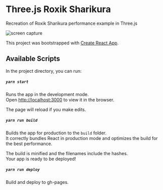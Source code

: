 # Three.js Roxik Sharikura
Recreation of Roxik Sharikura performance example in Three.js

![screen capture](http://labs.jasonsturges.com/three.js/threejs-roxik-demo.png)

This project was bootstrapped with [Create React App](https://github.com/facebook/create-react-app).


## Available Scripts

In the project directory, you can run:

##### `yarn start`

Runs the app in the development mode.<br/>
Open [http://localhost:3000](http://localhost:3000) to view it in the browser.

The page will reload if you make edits.<br/>


##### `yarn run build`

Builds the app for production to the `build` folder.<br/>
It correctly bundles React in production mode and optimizes the build for the best performance.

The build is minified and the filenames include the hashes.<br/>
Your app is ready to be deployed!


##### `yarn run deploy`

Build and deploy to gh-pages.
